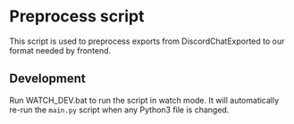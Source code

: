 # Preprocess script
This script is used to preprocess exports from DiscordChatExported to our format needed by frontend.

## Development
Run WATCH_DEV.bat to run the script in watch mode. It will automatically re-run the `main.py` script when any Python3 file is changed.